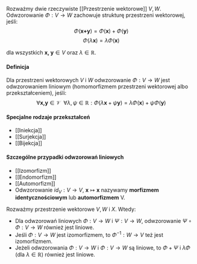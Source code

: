 Rozważmy dwie rzeczywiste [[Przestrzenie wektorowe]] $V, W$. Odwzorowanie $\Phi: V\to W$ zachowuje strukturę przestrzeni wektorowej, jeśli:
$$
\Phi(\textbf{x+y}) = \Phi(\textbf{x})+\Phi(\textbf{y})
$$
$$
\Phi(\lambda\textbf{x})=\lambda\Phi(\textbf{x})
$$

dla wszystkich $\textbf{x, y} \in V$ oraz $\lambda\in\mathbb{R}$. 
#### Definicja
Dla przestrzeni wektorowych $V$ i $W$ odwzorowanie $\Phi:V\to W$ jest odwzorowaniem liniowym (homomorfizmem przestrzeni wektorowej albo przekształceniem), jeśli:
$$
\forall \textbf{x,y} \in\mathcal{V}\ \  \forall\lambda,\psi\in\mathbb{R}:\Phi(\lambda\textbf{x}+\psi\textbf{y})=\lambda\Phi(\textbf{x})+\psi\Phi(\textbf{y})
$$
#### Specjalne rodzaje przekształceń
- [[Iniekcja]]
- [[Surjekcja]]
- [[Bijekcja]]

#### Szczególne przypadki odwzorowań liniowych
- [[Izomorfizm]]
- [[Endomorfizm]] 
- [[Automorfizm]]
- Odwzorowanie $id_V: V\to V$, $\textbf{x} \mapsto \textbf{x}$ nazywamy $\textbf{morfizmem identycznościowym}$ lub $\textbf{automorfizmem}$ V. 

Rozważmy przestrzenie wektorowe $V, W$ i $X$. Wtedy:
- Dla odwzorowań liniowych $\Phi: V\to W$ i $\Psi: V \to W$, odwzorowanie $\Psi \circ\Phi: V\to W$ również jest liniowe.
- Jeśli $\Phi:V\to W$ jest izomorfizmem, to $\Phi^{-1}:W\to V$ też jest izomorfizmem.
- Jeżeli odwzorowania $\Phi: V\to W$ i $\Phi: V\to W$ są liniowe, to $\Phi + \Psi$ i $\lambda\Phi$ (dla $\lambda\in\mathbb{R}$) również jest liniowe.
